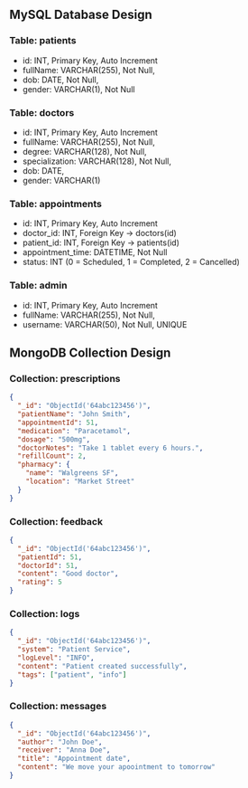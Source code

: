 
## MySQL Database Design

### Table: patients
- id: INT, Primary Key, Auto Increment
- fullName: VARCHAR(255), Not Null,
- dob: DATE, Not Null,
- gender: VARCHAR(1), Not Null

### Table: doctors
- id: INT, Primary Key, Auto Increment
- fullName: VARCHAR(255), Not Null,
- degree: VARCHAR(128), Not Null,
- specialization: VARCHAR(128), Not Null,
- dob: DATE,
- gender: VARCHAR(1)

### Table: appointments
- id: INT, Primary Key, Auto Increment
- doctor_id: INT, Foreign Key → doctors(id)
- patient_id: INT, Foreign Key → patients(id)
- appointment_time: DATETIME, Not Null
- status: INT (0 = Scheduled, 1 = Completed, 2 = Cancelled)

### Table: admin
- id: INT, Primary Key, Auto Increment
- fullName: VARCHAR(255), Not Null,
- username: VARCHAR(50), Not Null, UNIQUE

## MongoDB Collection Design

### Collection: prescriptions
```json
{
  "_id": "ObjectId('64abc123456')",
  "patientName": "John Smith",
  "appointmentId": 51,
  "medication": "Paracetamol",
  "dosage": "500mg",
  "doctorNotes": "Take 1 tablet every 6 hours.",
  "refillCount": 2,
  "pharmacy": {
    "name": "Walgreens SF",
    "location": "Market Street"
  }
}
```

### Collection: feedback

```json
{
  "_id": "ObjectId('64abc123456')",
  "patientId": 51,
  "doctorId": 51,
  "content": "Good doctor",
  "rating": 5
}
```

### Collection: logs

```json
{
  "_id": "ObjectId('64abc123456')",
  "system": "Patient Service",
  "logLevel": "INFO",
  "content": "Patient created successfully",
  "tags": ["patient", "info"]
}
```

### Collection: messages

```json
{
  "_id": "ObjectId('64abc123456')",
  "author": "John Doe",
  "receiver": "Anna Doe",
  "title": "Appointment date",
  "content": "We move your apoointment to tomorrow"
}
```

